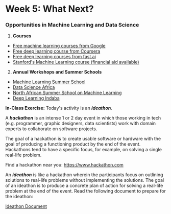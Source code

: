 # Week 5: What Next?

### Opportunities in Machine Learning and Data Science

1. **Courses**
  - [Free machine learning courses from Google](https://ai.google/education/)
  - [Free deep learning course from Coursera](https://www.coursera.org/specializations/deep-learning?ranMID=40328&ranEAID=elOqnDu5AxA&ranSiteID=elOqnDu5AxA-F8PIHmFLU952sKdIylzvdA&siteID=elOqnDu5AxA-F8PIHmFLU952sKdIylzvdA&utm_content=10&utm_medium=partners&utm_source=linkshare&utm_campaign=elOqnDu5AxA)
  - [Free deep learning courses from fast.ai](https://course.fast.ai)
  - [Stanford's Machine Learning course (financial aid available)](https://www.coursera.org/learn/machine-learning?ranMID=40328&ranEAID=vedj0cWlu2Y&ranSiteID=vedj0cWlu2Y-Gn441NK6c_WQWzFEdQ6VBQ&siteID=vedj0cWlu2Y-Gn441NK6c_WQWzFEdQ6VBQ&utm_content=10&utm_medium=partners&utm_source=linkshare&utm_campaign=vedj0cWlu2Y)
  
2. **Annual Workshops and Summer Schools**
  - [Machine Learning Summer School](http://mlss.cc)
  - [Data Science Africa](http://www.datascienceafrica.org)
  - [North African Summer School on Machine Learning](https://www.nassma-ml.org)
  - [Deep Learning Indaba](https://www.nassma-ml.org)
  
  
**In-Class Exercise:** Today's activity is an ***ideathon***.

A ***hackathon*** is an intense 1 or 2 day event in which those working in tech (e.g. programmer, graphic designers, data scientists) work with domain experts to collaborate on software projects.

The goal of a hackathon is to create usable software or hardware with the goal of producing a functioning product by the end of the event. Hackathons tend to have a specific focus, for example, on solving a single real-life problem.

Find a hackathon near you: https://www.hackathon.com

An ***ideathon*** is like a hackathon wherein the participants focus on outlining solutions to real-life problems without implementing the solutions. The goal of an ideathon is to produce a concrete plan of action for solving a real-life problem at the end of the event.
Read the following document to prepare for the ideathon:

[Ideathon Document](https://docs.google.com/document/d/18zX8fHoosjsIoUFmhmZ9GdhB6ZjSFNqCyILRMtCCP4E/edit?usp=sharing)
